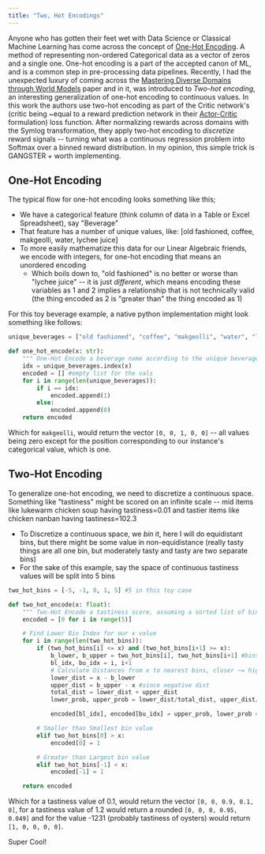 ```yaml
---
title: "Two, Hot Encodings"
---
```


Anyone who has gotten their feet wet with Data Science or Classical Machine Learning has come across the concept of [One-Hot Encoding](https://machinelearningmastery.com/why-one-hot-encode-data-in-machine-learning/). A method of representing non-ordered Categorical data as a vector of zeros and a single one. One-hot encoding is a part of the accepted canon of ML, and is a common step in pre-processing data pipelines.
Recently, I had the unexpected luxury of coming across the [Mastering Diverse Domains through World Models](https://arxiv.org/pdf/2301.04104v1.pdf) paper and in it, was introduced to _Two-hot encoding_, an interesting generalization of one-hot encoding to continuous values. In this work the authors use two-hot encoding as part of the Critic network's (critic being ~equal to a reward prediction network in their [Actor-Critic](http://www.incompleteideas.net/book/ebook/node66.html) formulation) loss function. After normalizing rewards across domains with the Symlog transformation, they apply two-hot encoding to _discretize_ reward signals -- turning what was a continuous regression problem into Softmax over a binned reward distribution. In my opinion, this simple trick is GANGSTER + worth implementing.

## One-Hot Encoding

The typical flow for one-hot encoding looks something like this;

- We have a categorical feature (think column of data in a Table or Excel Spreadsheet), say "Beverage"
- That feature has a number of unique values, like: [old fashioned, coffee, makgeolli, water, lychee juice]
- To more easily mathematize this data for our Linear Algebraic friends, we encode with integers, for one-hot encoding that means an unordered encoding
  - Which boils down to, "old fashioned" is no better or worse than "lychee juice" -- it is just _different_, which means encoding these variables as 1 and 2 implies a relationship that is not technically valid (the thing encoded as 2 is "greater than" the thing encoded as 1)

For this toy beverage example, a native python implementation might look something like follows:

```python
unique_beverages = ["old fashioned", "coffee", "makgeolli", "water", "lychee juice"]

def one_hot_encode(x: str):
    """ One-Hot Encode a beverage name according to the unique beverages set """
    idx = unique_beverages.index(x)
    encoded = [] #empty list for the vals
    for i in range(len(unique_beverages)):
        if i == idx:
            encoded.append(1)
        else:
            encoded.append(0)
    return encoded
```

Which for `makgeolli`, would return the vector `[0, 0, 1, 0, 0]` -- all values being zero except for the position corresponding to our instance's categorical value, which is one.

## Two-Hot Encoding

To generalize one-hot encoding, we need to discretize a continuous space. Something like "tastiness" might be scored on an infinite scale -- mid items like lukewarm chicken soup having tastiness=0.01 and tastier items like chicken nanban having tastiness=102.3

- To Discretize a continuous space, we _bin_ it, here I will do equidistant bins, but there might be some value in non-equidistance (really tasty things are all one bin, but moderately tasty and tasty are two separate bins)
- For the sake of this example, say the space of continuous tastiness values will be split into 5 bins

```python
two_hot_bins = [-5, -1, 0, 1, 5] #5 in this toy case

def two_hot_encode(x: float):
    """ Two-Hot Encode a tastiness score, assuming a sorted list of bins """
    encoded = [0 for i in range(5)]

    # Find Lower Bin Index for our x value
    for i in range(len(two_hot_bins)):
        if (two_hot_bins[i] <= x) and (two_hot_bins[i+1] >= x):
            b_lower, b_upper = two_hot_bins[i], two_hot_bins[i+1] #bins encircling our continuous value
            bl_idx, bu_idx = i, i+1
            # Calculate Distances from x to nearest bins, closer ~= higher "probability"
            lower_dist = x - b_lower
            upper_dist = b_upper - x #since negative dist
            total_dist = lower_dist + upper_dist
            lower_prob, upper_prob = lower_dist/total_dist, upper_dist/total_dist

            encoded[bl_idx], encoded[bu_idx] = upper_prob, lower_prob #assign closest val highest "prob"

        # Smaller than Smallest bin value
        elif two_hot_bins[0] > x:
            encoded[0] = 1

        # Greater than Largest bin value
        elif two_hot_bins[-1] < x:
            encoded[-1] = 1

    return encoded
```

Which for a tastiness value of 0.1, would return the vector `[0, 0, 0.9, 0.1, 0]`, for a tastiness value of 1.2 would return a rounded `[0, 0, 0, 0.95, 0.049]` and for the value -1231 (probably tastiness of oysters) would return `[1, 0, 0, 0, 0]`.

Super Cool!
